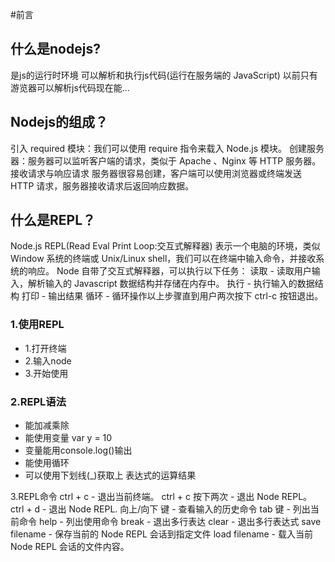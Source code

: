 #前言
## 什么是nodejs?
是js的运行时环境 可以解析和执行js代码(运行在服务端的 JavaScript)
  以前只有游览器可以解析js代码现在能...

## Nodejs的组成？
引入 required 模块：我们可以使用 require 指令来载入 Node.js 模块。
创建服务器：服务器可以监听客户端的请求，类似于 Apache 、Nginx 等 HTTP 服务器。
接收请求与响应请求 服务器很容易创建，客户端可以使用浏览器或终端发送 HTTP 请求，服务器接收请求后返回响应数据。

## 什么是REPL？
Node.js REPL(Read Eval Print Loop:交互式解释器) 表示一个电脑的环境，类似 Window 系统的终端或 Unix/Linux shell，我们可以在终端中输入命令，并接收系统的响应。
Node 自带了交互式解释器，可以执行以下任务：
    读取 - 读取用户输入，解析输入的 Javascript 数据结构并存储在内存中。
    执行 - 执行输入的数据结构
    打印 - 输出结果
    循环 - 循环操作以上步骤直到用户两次按下 ctrl-c 按钮退出。

### 1.使用REPL
  - 1.打开终端
  - 2.输入node
  - 3.开始使用

### 2.REPL语法
  - 能加减乘除
  - 能使用变量  var y = 10
  - 变量能用console.log()输出 
  - 能使用循环
  - 可以使用下划线(_)获取上   表达式的运算结果

3.REPL命令
ctrl + c - 退出当前终端。
ctrl + c 按下两次 - 退出 Node REPL。
ctrl + d - 退出 Node REPL.
向上/向下 键 - 查看输入的历史命令
tab 键 - 列出当前命令
help - 列出使用命令
break - 退出多行表达
clear - 退出多行表达式
save filename - 保存当前的 Node REPL 会话到指定文件
load filename - 载入当前 Node REPL 会话的文件内容。





